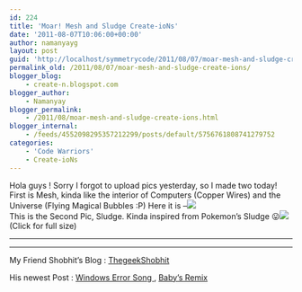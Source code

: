 ```yaml
---
id: 224
title: 'Moar! Mesh and Sludge Create-ioNs'
date: '2011-08-07T10:06:00+00:00'
author: namanyayg
layout: post
guid: 'http://localhost/symmetrycode/2011/08/07/moar-mesh-and-sludge-create-ions/'
permalink_old: /2011/08/07/moar-mesh-and-sludge-create-ions/
blogger_blog:
    - create-n.blogspot.com
blogger_author:
    - Namanyay
blogger_permalink:
    - /2011/08/moar-mesh-and-sludge-create-ions.html
blogger_internal:
    - /feeds/4552098295357212299/posts/default/5756761808741279752
categories:
    - 'Code Warriors'
    - Create-ioNs
---
```


Hola guys ! Sorry I forgot to upload pics yesterday, so I made two today! First is Mesh, kinda like the interior of Computers (Copper Wires) and the Universe (Flying Magical Bubbles :P) Here it is –[![](http://2.bp.blogspot.com/-ejwW9-hWVoU/Tj5YsO-yLDI/AAAAAAAAARE/73AoeUxk7VE/s400/Mesh.jpg)](http://2.bp.blogspot.com/-ejwW9-hWVoU/Tj5YsO-yLDI/AAAAAAAAARE/73AoeUxk7VE/s1600/Mesh.jpg)  
This is the Second Pic, Sludge. Kinda inspired from Pokemon’s Sludge 😛[![](http://3.bp.blogspot.com/-C4L0d5qwh-Q/Tj5PGqGIasI/AAAAAAAAAQk/tyD_t9zMesM/s400/Sludge.jpg)](http://3.bp.blogspot.com/-C4L0d5qwh-Q/Tj5PGqGIasI/AAAAAAAAAQk/tyD_t9zMesM/s1600/Sludge.jpg)(Click for full size)  
  
- - - - - -

- - - - - -

My Friend Shobhit’s Blog : [ThegeekShobhit](http://thegeekshobhit.blogspot.com/)

His newest Post : [Windows Error Song ](http://thegeekshobhit.blogspot.com/2011/08/shobhitmix_05.html) , [Baby’s Remix](http://thegeekshobhit.blogspot.com/2011/08/shobhitmix.html)